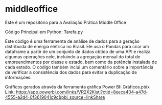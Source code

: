 # middleoffice
Este é um repositório para a Avaliação Prática Middle Office 

Código Principal em Python: Tarefa.py

Este código é uma ferramenta de análise de dados para a geração distribuída de energia elétrica no Brasil. Ele usa o Pandas para criar um dataframe a partir de um conjunto de dados obtido de uma API e realiza algumas operações nele, incluindo a agregação mensal do total de empreendimentos por classe e estado, bem como da potência instalada de cada estado. O código também inclui um comentário sobre a importância de verificar a consistência dos dados para evitar a duplicação de informações.

Gráficos gerados através da ferramenta gráfica Power BI: Gráficos.pbix
Link: https://app.powerbi.com/links/VR2X2Kistj?ctid=8eeca404-a47d-4555-a2d4-0f3619041c9c&pbi_source=linkShare
